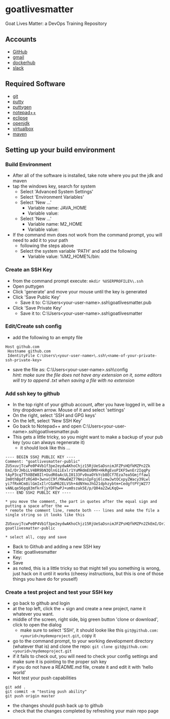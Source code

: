 # goatlivesmatter
Goat Lives Matter: a DevOps Training Repository

## Accounts
* [GitHub](http://github.com)	
* [gmail](http://gmail.com)	
* [dockerhub](https://hub.docker.com/)	
* [slack](https://slack.com/)	

## Required Software
* [git](https://git-scm.com/downloads)
* [putty](https://www.chiark.greenend.org.uk/~sgtatham/putty/latest.html)
* [puttygen](https://www.puttygen.com/)
* [notepad++](https://notepad-plus-plus.org/)
* [eclipse](https://www.eclipse.org/downloads/packages/)
* [openjdk](https://www.oracle.com/technetwork/pt/java/javase/downloads/jdk8-downloads-2133151.html)
* [virtualbox](https://www.virtualbox.org/wiki/Downloads)
* [maven](https://maven.apache.org/download.cgi?Preferred=ftp://mirror.reverse.net/pub/apache/)


## Setting up your build environment
### Build Environment 
* After all of the software is installed, take note where you put the jdk and maven
* tap the windows key, search for system 
	* Select 'Advanced System Settings'
	* Select 'Environment Variables'
	* Select 'New ...'
		* Variable name: JAVA_HOME
		* Variable value: <root directory to the JDK>
	* Select 'New ...'
		* Variable name: M2_HOME
		* Variable value: <root directory to maven>
* If the command mvn does not work from the command prompt, you will need to add it to your path
	* following the steps above
	* Select the system variable 'PATH' and add the following
		* Variable value: %M2_HOME%/bin:


### Create an SSH Key
* from the command prompt execute: ```mkdir %USERPROFILE%\.ssh```
* Open puttygen
* Click 'generate' and move your mouse until the key is generated
* Click 'Save Public Key'
	* Save it to: C:\Users\<your-user-name>\.ssh\goatlivesmatter.pub
* Click 'Save Private Key'
	* Save it to: C:\Users\<your-user-name>\.ssh\goatlivesmatter

### Edit/Create ssh config
* add the following to an empty file  
```
Host github.com
 Hostname github.com
 IdentityFile C:\Users\<your-user-name>\.ssh\<name-of-your-private-ssh-private-key>
```
* save the file as: C:\Users\<your-user-name>\.ssh\config  
_hint: make sure the file does not have any extension on it, some editors will try to append .txt when saving a file with no extension_  

### Add ssh key to github 
* In the top right of your github account, after you have logged in, will be a tiny dropdown arrow. Mouse of it and select 'settings'
* On the right, select 'SSH and GPG keys' 
* On the left, select 'New SSH Key'
* Go back to Notepad++ and open C:\Users\<your-user-name>\.ssh\goatlivesmatter.pub
* This gets a little tricky, so you might want to make a backup of your pub key (you can always regenerate it)
	* it should look like this ... 
```
---- BEGIN SSH2 PUBLIC KEY ----
Comment: "goatlivesmatter-public"
ZU5xuvjTcwPe0P4Vb1f3pe2eydwAKhoChjz15RjUeSaDsnimJFZPsHQfkMZPn2Zk
EmI/DrJHbiLV4BR9bN3QlnG1iExlr1YuMHdmEU0MX+HkRgEvoPIKF5wnEr2IqqPy
tAyP3cq7ThXBEW8Il+UudR0aAcULI0133Fv0oaOYkYcb8ECf7Eza7ea5Gmjffaw1
2m0thBpdfzRG40+3wnxCC9f/MAwEWZ77NminIpFgj6lcmwJwtOCxpyZWacy39Lwl
yi7fRxHCm8ilGmIxIlrCGaM62ELVSh+4dNYmoJhG21dphzybtm+CedgftPYjWZ77
vANLqe56gq83mfkrFjyYDFhwPJ+um0szak5E/p/Q04a2ZwLKqQ==
---- END SSH2 PUBLIC KEY ----	
```
	* you move the comment, the part in quotes after the equal sign and putting a space after the ==
	* remote the comment line, remote both --- lines and make the file a single string so it looks like this
```
ZU5xuvjTcwPe0P4Vb1f3pe2eydwAKhoChjz15RjUeSaDsnimJFZPsHQfkMZPn2ZkEmI/DrJHbiLV4BR9bN3QlnG1iExlr1YuMHdmEU0MX+HkRgEvoPIKF5wnEr2IqqPytAyP3cq7ThXBEW8Il+UudR0aAcULI0133Fv0oaOYkYcb8ECf7Eza7ea5Gmjffaw12m0thBpdfzRG40+3wnxCC9f/MAwEWZ77NminIpFgj6lcmwJwtOCxpyZWacy39Lwlyi7fRxHCm8ilGmIxIlrCGaM62ELVSh+4dNYmoJhG21dphzybtm+CedgftPYjWZ77vANLqe56gq83mfkrFjyYDFhwPJ+um0szak5E/p/Q04a2ZwLKqQ== goatlivesmatter-public
```
	* select all, copy and save
* Back to Github and adding a new SSH key
* Title: goatlivesmatter
* Key: <paste> 
* Save
* as noted, this is a little tricky so that might tell you something is wrong, just hack on it until it works (cheesy instructions, but this is one of those things you have do for youself) 

### Create a test project and test your SSH key
* go back to github and login
* at the top left, click the + sign and create a new project, name it whatever you want.
* middle of the screen, right side, big green button 'clone or download', click to open the dialog
	* make sure to select 'SSH', it should looke like this ```git@github.com:<yourid>/mydemoproject.git```, copy it
* go to the command prompt, to your working development directory (whatever that is) and clone the repo: ```git clone git@github.com:<yourid>/mydemoproject.git```
* if it fails to check out, you will need to check your config settings and make sure it is pointing to the proper ssh key 
* if you do not have a README.md file, create it and edit it with 'hello world'
* Not test your push capabilities
```
git add .
git commit -m "testing push ability"
git push origin master
```
* the changes should push back up to github 
* check that the changes completed by refreshing your main repo page









